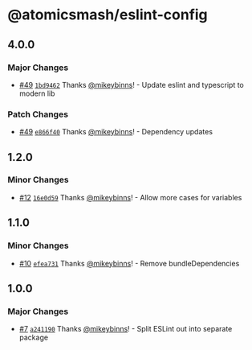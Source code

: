 # @atomicsmash/eslint-config

## 4.0.0

### Major Changes

- [#49](https://github.com/AtomicSmash/packages/pull/49) [`1bd9462`](https://github.com/AtomicSmash/packages/commit/1bd9462487d58bbf5cb455bae267b84851d87f96) Thanks [@mikeybinns](https://github.com/mikeybinns)! - Update eslint and typescript to modern lib

### Patch Changes

- [#49](https://github.com/AtomicSmash/packages/pull/49) [`e866f40`](https://github.com/AtomicSmash/packages/commit/e866f40f61282f49def24ba7f78842ae22878eda) Thanks [@mikeybinns](https://github.com/mikeybinns)! - Dependency updates

## 1.2.0

### Minor Changes

- [#12](https://github.com/AtomicSmash/packages/pull/12) [`16e0d59`](https://github.com/AtomicSmash/packages/commit/16e0d59bcc4dc6fc0941723b5760de236397a10d) Thanks [@mikeybinns](https://github.com/mikeybinns)! - Allow more cases for variables

## 1.1.0

### Minor Changes

- [#10](https://github.com/AtomicSmash/packages/pull/10) [`efea731`](https://github.com/AtomicSmash/packages/commit/efea7317cbf75061fb74280a56093fd66247de5f) Thanks [@mikeybinns](https://github.com/mikeybinns)! - Remove bundleDependencies

## 1.0.0

### Major Changes

- [#7](https://github.com/AtomicSmash/packages/pull/7) [`a241190`](https://github.com/AtomicSmash/packages/commit/a2411903ff10daeb54836125a994616b4caa0936) Thanks [@mikeybinns](https://github.com/mikeybinns)! - Split ESLint out into separate package
